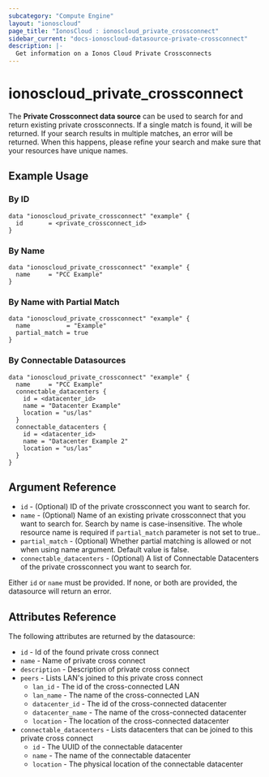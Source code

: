 ```yaml
---
subcategory: "Compute Engine"
layout: "ionoscloud"
page_title: "IonosCloud : ionoscloud_private_crossconnect"
sidebar_current: "docs-ionoscloud-datasource-private-crossconnect"
description: |-
  Get information on a Ionos Cloud Private Crossconnects
---
```


# ionoscloud\_private_crossconnect

The **Private Crossconnect data source** can be used to search for and return existing private crossconnects.
If a single match is found, it will be returned. If your search results in multiple matches, an error will be returned.
When this happens, please refine your search and make sure that your resources have unique names.

## Example Usage

### By ID
```hcl
data "ionoscloud_private_crossconnect" "example" {
  id       = <private_crossconnect_id>
}
```

### By Name
```hcl
data "ionoscloud_private_crossconnect" "example" {
  name     = "PCC Example"
}
```

### By Name with Partial Match
```hcl
data "ionoscloud_private_crossconnect" "example" {
  name          = "Example"
  partial_match = true
}
```

### By Connectable Datasources
```hcl
data "ionoscloud_private_crossconnect" "example" {
  name     = "PCC Example"
  connectable_datacenters {
    id = <datacenter_id>
    name = "Datacenter Example"
    location = "us/las"
  }
  connectable_datacenters {
    id = <datacenter_id>
    name = "Datacenter Example 2"
    location = "us/las"
  }
}
```

## Argument Reference

* `id` - (Optional) ID of the private crossconnect you want to search for.
* `name` - (Optional) Name of an existing private crossconnect that you want to search for. Search by name is case-insensitive. The whole resource name is required if `partial_match` parameter is not set to true..
* `partial_match` - (Optional) Whether partial matching is allowed or not when using name argument. Default value is false.
* `connectable_datacenters` - (Optional) A list of Connectable Datacenters of the private crossconnect you want to search for.

Either `id` or `name` must be provided. If none, or both are provided, the datasource will return an error.

## Attributes Reference

The following attributes are returned by the datasource:

* `id` - Id of the found private cross connect
* `name` - Name of private cross connect 
* `description` - Description of private cross connect
* `peers` - Lists LAN's joined to this private cross connect
  * `lan_id` - The id of the cross-connected LAN
  * `lan_name` - The name of the cross-connected LAN
  * `datacenter_id` - The id of the cross-connected datacenter
  * `datacenter_name` - The name of the cross-connected datacenter
  * `location` - The location of the cross-connected datacenter
* `connectable_datacenters` - Lists datacenters that can be joined to this private cross connect
  * `id` - The UUID of the connectable datacenter
  * `name` - The name of the connectable datacenter
  * `location` - The physical location of the connectable datacenter
